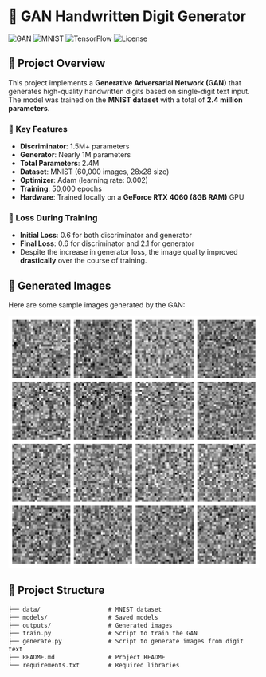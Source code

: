 # 🧠 GAN Handwritten Digit Generator

![GAN](https://img.shields.io/badge/GAN-Model-blue.svg)
![MNIST](https://img.shields.io/badge/MNIST-Dataset-green.svg)
![TensorFlow](https://img.shields.io/badge/TensorFlow-Framework-orange.svg)
![License](https://img.shields.io/github/license/yourusername/reponame)

## 📝 Project Overview

This project implements a **Generative Adversarial Network (GAN)** that generates high-quality handwritten digits based on single-digit text input. The model was trained on the **MNIST dataset** with a total of **2.4 million parameters**.

### 🚀 Key Features
- **Discriminator**: 1.5M+ parameters
- **Generator**: Nearly 1M parameters
- **Total Parameters**: 2.4M
- **Dataset**: MNIST (60,000 images, 28x28 size)
- **Optimizer**: Adam (learning rate: 0.002)
- **Training**: 50,000 epochs
- **Hardware**: Trained locally on a **GeForce RTX 4060 (8GB RAM)** GPU

### 🎯 Loss During Training
- **Initial Loss**: 0.6 for both discriminator and generator
- **Final Loss**: 0.6 for discriminator and 2.1 for generator
- Despite the increase in generator loss, the image quality improved **drastically** over the course of training.

## 📸 Generated Images

Here are some sample images generated by the GAN:

![Generated Digits](GAN_output_gif.gif)



## 📂 Project Structure

```plaintext
├── data/                   # MNIST dataset
├── models/                 # Saved models
├── outputs/                # Generated images
├── train.py                # Script to train the GAN
├── generate.py             # Script to generate images from digit text
├── README.md               # Project README
└── requirements.txt        # Required libraries
